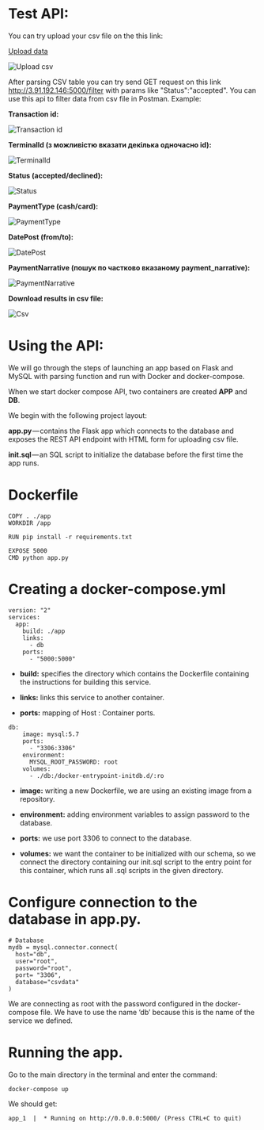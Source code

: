 # Test API:
You can try upload your csv file on the this link: 

[Upload data](http://3.91.192.146:5000/)

![Upload csv](img/upload.png)

After parsing CSV table you can try send GET request on this link http://3.91.192.146:5000/filter with params like "Status":"accepted". You can use this api to filter data from csv file in Postman. Example:
    

**Transaction id:**

![Transaction id](img/TransactionId.png)

**TerminalId (з можливістю вказати декілька одночасно id):**

![TerminalId](img/TerminalId.png)

**Status (accepted/declined):**

![Status](img/Status.png)

**PaymentType (cash/card):**

![PaymentType](img/PaymentType.png)

**DatePost (from/to):**

![DatePost](img/DatePost.png)

**PaymentNarrative (пошук по частково вказаному payment_narrative):**

![PaymentNarrative](img/PaymentNarrative.png)

**Download results in csv file:**

![Csv](img/DownloadCsv.png)

# Using the API:

We will go through the steps of launching an app based on Flask and MySQL with parsing function and run with Docker and docker-compose.

When we start docker compose API, two containers are created **APP** and **DB**.

We begin with the following project layout:

**app.py** — contains the Flask app which connects to the database and exposes the REST API endpoint with HTML form for uploading csv file.

**init.sql** — an SQL script to initialize the database before the first time the app runs.

# Dockerfile

```
COPY . ./app
WORKDIR /app

RUN pip install -r requirements.txt

EXPOSE 5000
CMD python app.py

```

# Creating a docker-compose.yml

```
version: "2"
services:
  app:
    build: ./app
    links:
      - db
    ports:
      - "5000:5000"

```

- **build:** specifies the directory which contains the Dockerfile containing the instructions for building this service.

- **links:** links this service to another container.

- **ports:** mapping of Host : Container ports.

```
db:
    image: mysql:5.7
    ports:
      - "3306:3306"
    environment:
      MYSQL_ROOT_PASSWORD: root
    volumes:
      - ./db:/docker-entrypoint-initdb.d/:ro

```

- **image:** writing a new Dockerfile, we are using an existing image from a repository.

- **environment:** adding environment variables to assign password to the database.

- **ports:** we use port 3306 to connect to the database.

- **volumes:** we want the container to be initialized with our schema, so we connect the directory containing our init.sql script to the entry point for this container, which runs all .sql scripts in the given directory.

# Configure connection to the database in app.py.

```
# Database
mydb = mysql.connector.connect(
  host="db",
  user="root",
  password="root",
  port= "3306",
  database="csvdata"
)

```

We are connecting as root with the password configured in the docker-compose file. We have to use the name ‘db’ because this is the name of the service we defined.

# Running the app.

Go to the main directory in the terminal and enter the command:

```
docker-compose up
```

We should get:

```
app_1  |  * Running on http://0.0.0.0:5000/ (Press CTRL+C to quit)

```
